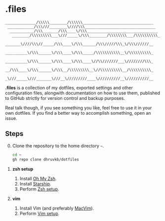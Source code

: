 # .files

```
______________/\\\\\________/\\\\\\________________________________
 ____________/\\\///________\////\\\________________________________
  ___________/\\\_______/\\\____\/\\\________________________________
   ________/\\\\\\\\\___\///_____\/\\\________/\\\\\\\\___/\\\\\\\\\\_
    _______\////\\\//_____/\\\____\/\\\______/\\\/////\\\_\/\\\//////__
     __________\/\\\______\/\\\____\/\\\_____/\\\\\\\\\\\__\/\\\\\\\\\\_
      __________\/\\\______\/\\\____\/\\\____\//\\///////___\////////\\\_
       __/\\\____\/\\\______\/\\\__/\\\\\\\\\__\//\\\\\\\\\\__/\\\\\\\\\\_
        _\///_____\///_______\///__\/////////____\//////////__\//////////__
```

**.files** is a collection of my dotfiles, exported settings and other
configuration files, alongwith documentation on how to use them, published to
GitHub strictly for version control and backup purposes.

Real talk though, if you see something you like, feel free to use it in your
own dotfiles. If you find a better way to accomplish something, open an issue.

## Steps

00. Clone the repository to the home directory `~`.
    ```sh
    cd ~
    gh repo clone dhruvkb/dotfiles
    ```

00. **zsh setup**

    01. Install [Oh My Zsh](https://ohmyz.sh).
    01. Install [Starship](https://starship.rs).
    01. Perform [Zsh setup](./zsh/README.md).

00. **vim**

    01. Install Vim (and preferably [MacVim](https://macvim-dev.github.io/macvim/)).
    01. Perform [Vim setup](./vim/README.md).
